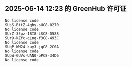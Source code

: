 ## 2025-06-14 12:23 的 GreenHub 许可证
```
No license code
SUsS-BttZ-4qhy-sUC8-0270
No license code
SUrZ-35pz-1BI8-LSC8-D588
SUr9-kZfc-qLng-f3C8-493C
No license code
SUqP-WM24-kuy3-jqC8-2C0A
No license code
SUpW-GUVs-UAN0-oPC8-34D6
No license code
```
